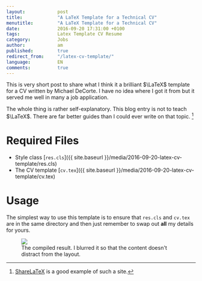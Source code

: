 ```yaml
---
layout:            post
title:             "A LaTeX Template for a Technical CV"
menutitle:         "A LaTeX Template for a Technical CV"
date:              2016-09-20 17:31:00 +0100
tags:              Latex Template CV Resume
category:          Jobs
author:            am
published:         true
redirect_from:     "/latex-cv-template/"
language:          EN
comments:          true
---
```


This is very short post to share what I think it a brilliant $\LaTeX$ template for a CV written by Michael DeCorte. I have no idea where I got it from but it served me well in many a job application.

The whole thing is rather self-explanatory. This blog entry is not to teach $\LaTeX$. There are far better guides than I could ever write on that topic. [^1]

# Required Files

 - Style class [`res.cls`]({{ site.baseurl }}/media/2016-09-20-latex-cv-template/res.cls)
 - The CV template [`cv.tex`]({{ site.baseurl }}/media/2016-09-20-latex-cv-template/cv.tex)

# Usage
The simplest way to use this template is to ensure that `res.cls` and `cv.tex` are in the same directory and then just remember to swap out **all** my details for yours.

<figure>
   <img src="{{ site.baseurl }}/media/2016-09-20-latex-cv-template/latex-cv-img.png"/>
   <figcaption>The compiled result. I blurred it so that the content doesn't distract from the layout.</figcaption>
</figure>

[^1]: [ShareLaTeX](https://www.sharelatex.com/learn) is a good example of such a site.